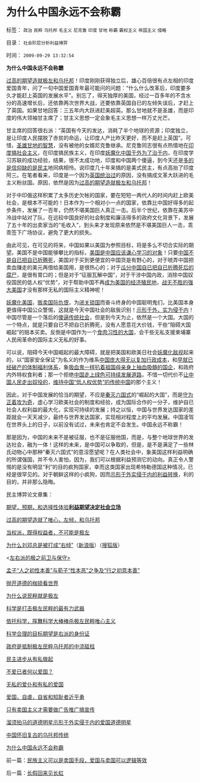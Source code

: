 # 为什么中国永远不会称霸

标签： `政治` `民粹` `乌托邦` `毛主义` `尼克鲁` `印度` `甘地` `称霸` `霸权主义` `帝国主义` `侵略` 

目录： `社会阶层分析利益博羿`

时间： `2009-09-29 13:32:54`

**为什么中国永远不会称霸**

[过高的期望造就极左和乌托邦](../../../2009/8/29/过高的期望造就了唯心，左倾，和乌托邦.md)！印度刚刚获得独立后，雄心百倍很有点左相的印度爱国青年，问了一句中国爱国青年最可能问的问题：“什么什么改革后，印度要多久才能赶上英国的发展水平”。别忘了，得天独厚的美国，经过一百多年的不含水分的高速增长后，还依靠两次世界大战，还要依靠英国自已的左倾失误后，才赶上了英国。如果甘地回答：三五年内大跃进赶美超英。那么甘地就不是圣雄，而是印度的伟大领袖甘主席了；甘主义思想一定会象毛主义思想一样万丈光芒。

甘主席的回答很右派：“英国有今天的发达，消耗了半个地球的资源；印度独立，是让印度人民摆脱了赤贫的命运，让印度人产比昨天更好，而不是赶上英国”。可惜，[圣雄甘地的智慧](../../../2008/12/15/印度，没有理解圣雄甘地的胸怀.md)，没有被他的女婿尼克鲁继承。尼克鲁同志很有点热情地在[印度搞社会主义](../../../2009/1/2/印度的国家安全和自力更生.md)，在印度搞民族主义，在印度[妖魔化中国于外为了治于内](../../../2008/12/22/印度国内政治，需要中印边境争端.md)，在印度学习苏联的成功经验，结果，很不太成功地，印度和中国两个傻逼，到今天还是[多的是信仰缺的是民主](../../../2008/12/31/印度社会最缺乏的，仍然是真正的民主.md)地同病相怜。说印度几十年来搞的是美式民主，有点高抬了印度阿三。在笔者看来，印度是一个因为[英国统治过](../../../2008/12/18/英国征服印度是法治商业经济行为的成功.md)的原因，没有搞成文革大跃进的毛主义粉丝国。原因，依然是因为[过高的期望造就极左和乌托邦](../../../2009/8/29/过高的期望造就了唯心，左倾，和乌托邦.md)！

对于中印俄这样积累了太多历史欠帐的国家，要在短短一两代人的时间内赶上欧美社会，是根本不可能的！日本作为一个相对小一点的国家，依靠比中国好得多的起步条件，发展了一百年，仍然不堪美国巨人真正一击。后半个世纪，依靠在美苏中冷战中站对了队，在远较中国良好的社会制度和廉洁得多的政府文化背景下，发展了五十年的出卖家当的“毛收入”，到头来才发现原来依然是不堪美国巨人一击，乖乖签下广场协议，避免了更大的损失。

由此可见，在可见的将来，中国如果以美国为参照目标，将是多么不切合实际的期望。美国不是中国能够攀比的指标，[美国是中国应该谦心学习的对象](../../../2009/6/17/大道无为者无懈可击.md)！只要[中国不是自已把自已折腾死](../../../2009/6/11/疑险从无！恐惧可以杀人.md)，美国对于买到更便宜的中国货是有野心的，对于唬弄中国把卖血赚走的美元再借给美国用，是很热心的；对于[瓜分中国自已把自已折腾死后的腐尸](../../../2009/5/31/西方列强帝国主义国家不够“哥们人道”的食腐本性.md)，是很有胃口的；但是对于“征服瓦解中国”，对于干涉中国内政，消除中国奴役国民的低人权“优势”，对于帮助中国不再[成为美国的经济殖民地](../../../2007/11/26/中国以超出历史所有战争损失的代价背走了世界通胀.md)，[战无不胜的强大美国](../../../2008/7/19/美国战无不胜的强大，纯属狗屎运.md)才没有那样无私的国际主义精神呢！

[妖魔化美国](../../../2008/11/27/血的教训：不要妖魔化敌人.md)，[贩卖国际仇恨](http://hi.baidu.com/darthchn/blog/item/ed4ad95838c09f232934f03c.html)，为[闭关锁国](../../../2008/12/29/所谓的自力更生大错特错.md)而奋斗终身的中国聪明鬼们，比美国本身更值得中国公众警惕，这就是今天中国社会的敌我识别！[示形于外，实为侵于内](../../../2009/7/16/自我标榜的最爱国成了左派特权通行证.md)！中国尽管是一个落后的[傻逼传统社会](../../../2009/7/11/以传统文化对抗普世价值观是形同自杀.md)，但是到今天为止，依然是一个大国。大国的一个特点，就是只要自已不把自已折腾死，没有人愿意花大价钱，干些“阻碍大国崛起”的赔本买卖。反倒是中国作为一个[食肉习性的大国](../../../2009/5/30/国际资本欧美列强是嗜腐生物习性.md)，会干些无私支援柬埔寨人民闹革命的国际主义无私的好事。

可以说，阻碍今天中国崛起的最大障碍，就是把美国和欧美日社会[妖魔化敌视](../../../2009/5/8/妖魔化敌视与铁板一块.md)起来的，以“国家安全保证”为名义的作为维系[中国庞大得无以复加行政成本](../../../2009/7/13/为什么减少行政成本就是增强国力.md)，和[早就已经破产的体制福利体系](../../../2009/7/30/中美养老金保障在财政上的破产.md)，象[吸血鬼一样叭着祖国母亲身上抽血吸髓的国企](../../../2009/8/12/国企吃奶的力气不该留到六十岁还用.md)，和政府内外特权食利者；那一个拒绝[中国走上绿色可持续发展道路](../../../2009/9/16/绿色的社会发展就是私有制让老百姓富起来！.md)，不惜一切代价不[让中国人民走出奴役的](http://hi.baidu.com/darthchn/blog/item/c77ff835cfd64447241f1423.html)，[维持中国“低人权优势”的传统中国](../../../2009/7/24/人权普世价值观或令传统中国将不国.md)的那个主义！

因此，对于中国发展的恰当的期望，不应是[秦灭六国式](../../../2008/9/12/战国与秦灭六国并非今天适用的政治模式.md)的“崛起的大国”，而是[守为正着攻为奇](../../../2009/6/23/守为正着攻为奇.md)，虚心学习欧美社会的制度和经验，成为国际合作的一分子，维护自已社会人权利益的最大化，实现可持续的发展；持之以恒，中国与世界发达国家的差距就会一天天减少，最终与世界发达国家，实现相对程度上的平均发展。中国凌驾在世界头上的日子，以前没有试过，未来也肯定不会发生。中国永远不称霸！

那是因为，中国的未来不是被征服，也不是征服他国，而是，与整个地球世界的发达社会，融为一体！这样的未来，是中国可以争取的，但是，是不是满足了一些林氏动物心中那种“秦灭六国式”的意淫愿望呢？在人类社会中，象美国这样利益明确的所谓强国，并不令人害怕，因为，我们可以根据利益预测它的动向。真正令人警惕的是没有明显“利”的目的疯狗国家，幸而这类国家出现希特勒德国这种情况，已经是很罕见的。对于朝鲜这样的小疯狗，因而[示形于外实侵于内的利益转换](../../../2009/1/30/愚蠢的战争可能也是聪明政治的工具.md)，利的目的，并非那么隐晦。

民主博羿论文章集：

[期望，预期，和选择性体验](../../../2009/4/4/期望，预期和选择性体验；有调查也没有发言权.md)**[利益期望决定社会立场](../../../2009/8/29/利益期望决定社会立场行为.md)**

[过高的期望造就了唯心，左倾，和乌托邦](../../../2009/8/29/过高的期望造就了唯心，左倾，和乌托邦.md)

[当权派，既得权益者，不可能是极左](../../../2009/8/29/当权者不可能是太左.md)

[为什么刘邓总是被打成“右倾”](http://darthvad.blog.163.com/blog/static/53399470200973023758325/)（[新浪版](http://blog.sina.com.cn/s/blog_5563a64d0100emmg.html)）（[搜狐版](http://darthvad.blog.sohu.com/130708203.html)）

<[左右派的极之前卫与保守>](../../../2009/9/22/左右派的极之前卫与保守.md)

[孟子“人之初性本善”与荀子“性本恶”之争及“行之初意本善”](../../../2009/9/23/孟荀人之初善恶之争及“行之初意本善”.md)

[抛开道德的枷锁看世界](http://blog.sina.com.cn/s/blog_5563a64d0100eylp.html)

[为什么说民粹就是极左](../../../2009/9/24/为什么说民粹就是极左.md)

[科学是打击极左民粹的最有力武器](../../../2009/9/25/科学发展观是打击极左民粹的最有力武器.md)

[依托科学，挥舞科学大棒棒杀极左民粹唯心主义](../../../2009/9/25/依托科学的发展观打击极左民粹.md)

[科学合理的目标期望是右派的身份证](../../../2009/9/26/科学合理的目标期望是右派的身份证.md)

[政府是抵制极左民粹乌托邦的中流砥柱](../../../2009/9/26/科学就是发展观！政府是抵制极左民粹乌托邦的中流砥柱.md)

[民主进步从有私做起](../../../2009/9/26/社会进步从“有私”做起.md)

[不爱已者何以爱国？](../../../2009/9/26/不爱已者何以爱国？.md)

[无私的爱仆和有私的爱国](../../../2009/9/27/无私的爱仆主义和有私的爱国.md)

[爱国，自虐，自省和知耻者近乎勇](../../../2009/9/27/爱国不用吹牛，反省不是自虐，知耻者方是勇.md)

[只有卖国主义才需要做广告推广搞宣传](../../../2009/9/27/无私国际主义才需要打广告做推广.md)

[溜须拍马的道德明星](../../../2009/9/27/溜须拍马的爱国道德明星.md)[示形于外实侵于内的爱国道德明星](../../../2009/9/28/示形于外实侵于内的爱国道德明星.md)

[中国怀旧复古的乌托邦传统](../../../2009/9/28/中国怀旧复古的乌托邦传统文化.md)

[为什么中国永远不会称霸](../../../2009/9/29/为什么中国永远不会称霸.md)



前一篇：[民族主义可以是卖国手段，爱国与卖国可以逻辑等效](../../../2009/9/29/民族主义可以是卖国手段，爱国与卖国可以逻辑等效.md)

后一篇：[长假回来见长虹](../../../2009/9/29/长假回来见长虹.md)